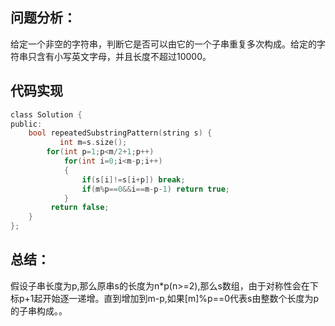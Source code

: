 ## 问题分析： 
给定一个非空的字符串，判断它是否可以由它的一个子串重复多次构成。给定的字符串只含有小写英文字母，并且长度不超过10000。
## 代码实现
```c
class Solution {
public:
    bool repeatedSubstringPattern(string s) {
           int m=s.size();
        for(int p=1;p<m/2+1;p++)
            for(int i=0;i<m-p;i++)
            {
                if(s[i]!=s[i+p]) break;
                if(m%p==0&&i==m-p-1) return true;
            }
         return false;
    }
};
```
## 总结：
假设子串长度为p,那么原串s的长度为n*p(n>=2),那么s数组，由于对称性会在下标p+1起开始逐一递增。直到增加到m-p,如果[m]%p==0代表s由整数个长度为p的子串构成。。